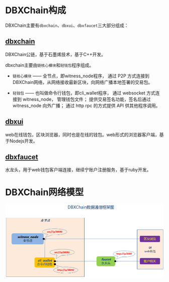 # DBXChain构成

DBXChain主要有`dbxchain`、`dbxui`、`dbxfaucet`三大部分组成：

## [<b>dbxchain</b>](dbxchain_introduction.md)

DBXChain公链，基于石墨烯技术，基于C++开发。

dbxchain主要由`链核心模块`和`轻钱包`程序组成。

- `链核心模块` —— 全节点，即witness_node程序， 通过 P2P 方式连接到DBXChain网络，从网络接收最新区块，向网络广播本地签署的交易包。

- `轻钱包` —— 也叫做命令行钱包，即cli_wallet程序， 通过 websocket 方式连接到 witness_node， 管理钱包文件； 提供交易签名功能，签名后通过 witness_node 向外广播； 通过 http rpc 的方式提供 API 供其他程序调用。

## [<b>dbxui</b>](dbxui_introduction.md) 

web在线钱包，区块浏览器，同时也是在线的钱包。web形式的浏览器客户端，基于Nodejs开发。

## [<b>dbxfaucet</b>](dbxfaucet_introduction.md) 

水龙头，用于web钱包客户端连接，继续宁账户注册服务，基于ruby开发。


# DBXChain网络模型
![](dbxchain.png)
